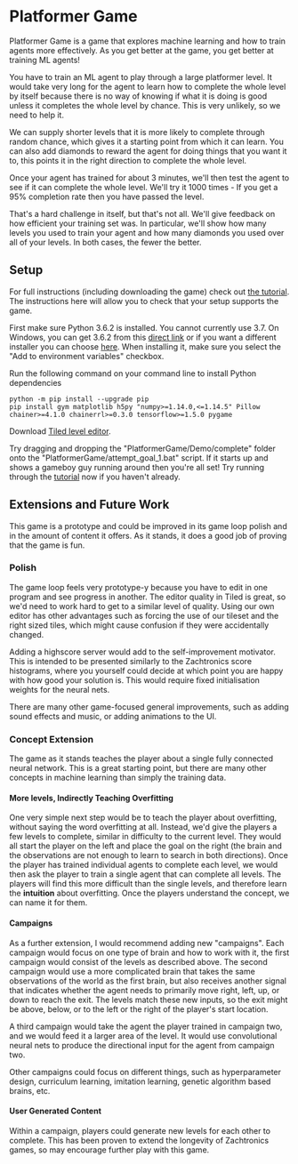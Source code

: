# Platformer Game

Platformer Game is a game that explores machine learning and how to train agents more effectively. As you get better at the game, you get better at training ML agents!

You have to train an ML agent to play through a large platformer level. It would take very long for the agent to learn how to complete the whole level by itself because there is no way of knowing if what it is doing is good unless it completes the whole level by chance. This is very unlikely, so we need to help it.

We can supply shorter levels that it is more likely to complete through random chance, which gives it a starting point from which it can learn.
You can also add diamonds to reward the agent for doing things that you want it to, this points it in the right direction to complete the whole level.

Once your agent has trained for about 3 minutes, we'll then test the agent to see if it can complete the whole level. We'll try it 1000 times - If you get a 95% completion rate then you have passed the level.

That's a hard challenge in itself, but that's not all.
We'll give feedback on how efficient your training set was. In particular, we'll show how many levels you used to train your agent and how many diamonds you used over all of your levels. In both cases, the fewer the better.

## Setup

For full instructions (including downloading the game) check out [the tutorial](./tutorial.md). The instructions here will allow you to check that your setup supports the game.

First make sure Python 3.6.2 is installed. You cannot currently use 3.7. On Windows, you can get 3.6.2 from this [direct link](https://www.python.org/ftp/python/3.6.2/python-3.6.2-amd64.exe) or if you want a different installer you can choose [here](https://www.python.org/downloads/release/python-362/). When installing it, make sure you select the "Add to environment variables" checkbox.

Run the following command on your command line to install Python dependencies
```
python -m pip install --upgrade pip
pip install gym matplotlib h5py "numpy>=1.14.0,<=1.14.5" Pillow chainer>=4.1.0 chainerrl>=0.3.0 tensorflow>=1.5.0 pygame
```

Download [Tiled level editor](https://www.mapeditor.org/).

Try dragging and dropping the "PlatformerGame/Demo/complete" folder onto the "PlatformerGame/attempt_goal_1.bat" script. If it starts up and shows a gameboy guy running around then you're all set! Try running through the [tutorial](./tutorial.md) now if you haven't already.

## Extensions and Future Work

This game is a prototype and could be improved in its game loop polish and in the amount of content it offers. As it stands, it does a good job of proving that the game is fun.

### Polish

The game loop feels very prototype-y because you have to edit in one program and see progress in another. The editor quality in Tiled is great, so we'd need to work hard to get to a similar level of quality. Using our own editor has other advantages such as forcing the use of our tileset and the right sized tiles, which might cause confusion if they were accidentally changed.

Adding a highscore server would add to the self-improvement motivator. This is intended to be presented similarly to the Zachtronics score histograms, where you yourself could decide at which point you are happy with how good your solution is. This would require fixed initialisation weights for the neural nets.

There are many other game-focused general improvements, such as adding sound effects and music, or adding animations to the UI.

### Concept Extension

The game as it stands teaches the player about a single fully connected neural network. This is a great starting point, but there are many other concepts in machine learning than simply the training data.

#### More levels, Indirectly Teaching Overfitting

One very simple next step would be to teach the player about overfitting, without saying the word overfitting at all. Instead, we'd give the players a few levels to complete, similar in difficulty to the current level. They would all start the player on the left and place the goal on the right (the brain and the observations are not enough to learn to search in both directions).
Once the player has trained individual agents to complete each level, we would then ask the player to train a single agent that can complete all levels. The players will find this more difficult than the single levels, and therefore learn the **intuition** about overfitting. Once the players understand the concept, we can name it for them.

#### Campaigns

As a further extension, I would recommend adding new "campaigns". Each campaign would focus on one type of brain and how to work with it, the first campaign would consist of the levels as described above. The second campaign would use a more complicated brain that takes the same observations of the world as the first brain, but also receives another signal that indicates whether the agent needs to primarily move right, left, up, or down to reach the exit. The levels match these new inputs, so the exit might be above, below, or to the left or the right of the player's start location.

A third campaign would take the agent the player trained in campaign two, and we would feed it a larger area of the level. It would use convolutional neural nets to produce the directional input for the agent from campaign two.

Other campaigns could focus on different things, such as hyperparameter design, curriculum learning, imitation learning, genetic algorithm based brains, etc.

#### User Generated Content

Within a campaign, players could generate new levels for each other to complete. This has been proven to extend the longevity of Zachtronics games, so may encourage further play with this game.
